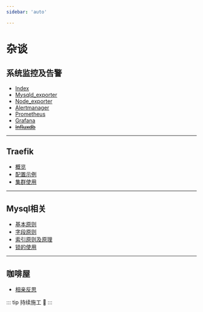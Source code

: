 ```yaml
---
sidebar: 'auto'

---
```


# 杂谈

## 系统监控及告警

- [Index](/zh/harvest/observer/index.md)
- [Mysqld_exporter](/zh/harvest/observer/mysql_exporter.md)
- [Node_exporter](/zh/harvest/observer/node_exporter.md)
- [Alertmanager](/zh/harvest/observer/alertmanager.md)
- [Prometheus](/zh/harvest/observer/prometheus.md)
- [Grafana](/zh/harvest/observer/grafana.md)
- ~~[Influxdb](/zh/harvest/observer/influxdb.md)~~

---

## Traefik

- [概览](/zh/harvest/traefik/overview.md)
- [配置示例](/zh/harvest/traefik/config.md)
- [集群使用](/zh/harvest/traefik/usage.md)

---


## Mysql相关

- [基本原则](/zh/harvest/mysql/base.md)
- [字段原则](/zh/harvest/mysql/field.md)
- [索引原则及原理](/zh/harvest/mysql/index.md)
- [锁的使用](/zh/harvest/mysql/lock.md)

---



## 咖啡屋

- [相亲反思](/zh/harvest/reflect.md)

::: tip
持续施工 :construction:
:::

